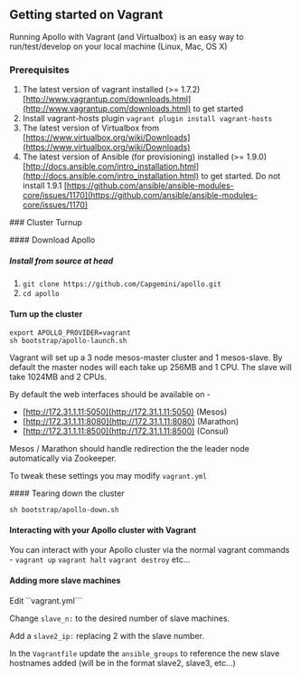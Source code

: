 ## Getting started on Vagrant

Running Apollo with Vagrant (and Virtualbox) is an easy way to run/test/develop on your local machine (Linux, Mac, OS X)

### Prerequisites

1. The latest version of vagrant installed (>= 1.7.2) [http://www.vagrantup.com/downloads.html](http://www.vagrantup.com/downloads.html) to get started
2. Install vagrant-hosts plugin ```vagrant plugin install vagrant-hosts```
3. The latest version of Virtualbox from [https://www.virtualbox.org/wiki/Downloads](https://www.virtualbox.org/wiki/Downloads)
4. The latest version of Ansible (for provisioning) installed (>= 1.9.0) [http://docs.ansible.com/intro_installation.html](http://docs.ansible.com/intro_installation.html) to get started. Do not install 1.9.1 [https://github.com/ansible/ansible-modules-core/issues/1170](https://github.com/ansible/ansible-modules-core/issues/1170)

### Cluster Turnup

#### Download Apollo

##### Install from source at head
1. ```git clone https://github.com/Capgemini/apollo.git```
2. ```cd apollo```

#### Turn up the cluster
```
export APOLLO_PROVIDER=vagrant
sh bootstrap/apollo-launch.sh
```

Vagrant will set up a 3 node mesos-master cluster and 1 mesos-slave. By default the master nodes will each take up 256MB and 1 CPU. The slave will take 1024MB and 2 CPUs.

By default the web interfaces should be available on -

- [http://172.31.1.11:5050](http://172.31.1.11:5050) (Mesos)
- [http://172.31.1.11:8080](http://172.31.1.11:8080) (Marathon)
- [http://172.31.1.11:8500](http://172.31.1.11:8500) (Consul)

Mesos / Marathon should handle redirection the the leader node automatically via Zookeeper.

To tweak these settings you may modify ```vagrant.yml```


#### Tearing down the cluster
```
sh bootstrap/apollo-down.sh
```

#### Interacting with your Apollo cluster with Vagrant

You can interact with your Apollo cluster via the normal vagrant commands - ```vagrant up``` ```vagrant halt``` ```vagrant destroy``` etc...

#### Adding more slave machines

Edit ``vagrant.yml```

Change ```slave_n:``` to the desired number of slave machines.

Add a ```slave2_ip:``` replacing 2 with the slave number.

In the ```Vagrantfile``` update the ```ansible_groups``` to reference the new
slave hostnames added (will be in the format slave2, slave3, etc...)
